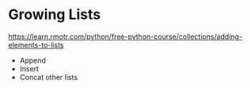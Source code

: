 # Growing Lists

https://learn.rmotr.com/python/free-python-course/collections/adding-elements-to-lists

* Append
* Insert
* Concat other lists
